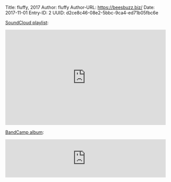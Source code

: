 Title: fluffy, 2017
Author: fluffy
Author-URL: https://beesbuzz.biz/
Date: 2017-11-01
Entry-ID: 2
UUID: d2ce8c46-08e2-5bbc-9ca4-ed71b05fbc6e

[SoundCloud playlist](https://soundcloud.com/plaidfluff/sets/novembeat-2017):

<iframe width="100%" height="300" scrolling="no" frameborder="no" allow="autoplay" src="https://w.soundcloud.com/player/?url=https%3A//api.soundcloud.com/playlists/365019937&color=%23ff5500&auto_play=false&hide_related=false&show_comments=true&show_user=true&show_reposts=false&show_teaser=true&visual=true"></iframe>

[BandCamp album](https://sockpuppet.bandcamp.com/album/novembeat-2017):

<iframe style="border: 0; width: 100%; height: 120px;" src="https://bandcamp.com/EmbeddedPlayer/album=1413796988/size=large/bgcol=ffffff/linkcol=0687f5/tracklist=false/artwork=small/transparent=true/" seamless><a href="http://music.sockpuppet.us/album/novembeat-2017">Novembeat 2017 by Sockpuppet</a></iframe>
